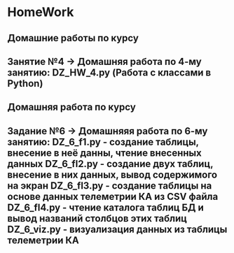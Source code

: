 # HomeWork
Домашние работы по курсу
------------------------
Занятие №4 -> Домашняя работа по 4-му занятию: DZ_HW_4.py
(Работа с классами в Python)
------------------------
Домашняя работа по курсу
------------------------
Задание №6 -> Домашняяя работа по 6-му занятию:
DZ_6_f1.py  - создание таблицы, внесение в неё данны, чтение внесенных данных
DZ_6_fl2.py - создание двух таблиц, внесение в них данных, вывод содержимого на экран
DZ_6_fl3.py - создание таблицы на основе данных телеметрии КА из CSV файла
DZ_6_fl4.py - чтение каталога таблиц БД и вывод названий столбцов этих таблиц
DZ_6_viz.py - визуализация данных из таблицы телеметрии КА
------------------------
